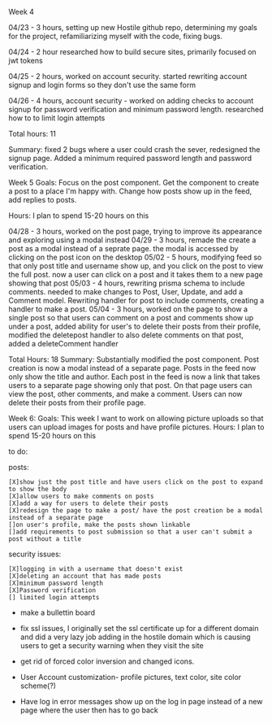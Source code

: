 
Week 4

04/23 - 3 hours, setting up new Hostile github repo, determining my goals for the project, refamiliarizing myself with the code, fixing bugs.

04/24 - 2 hour researched how to build secure sites, primarily focused on jwt tokens 

04/25 - 2 hours, worked on account security. started rewriting account signup and login forms so they don't use the same form
 
04/26 - 4 hours, account security - worked on adding checks to account signup for password verification and minimum password length. researched how to to limit login attempts

Total hours: 11

Summary: fixed 2 bugs where a user could crash the sever, redesigned the signup page. Added a minimum required password length and password verification.


Week 5
Goals: Focus on the post component. Get the component to create a post to a place I'm happy with. Change how posts show up in the feed, add replies to posts.

Hours: I plan to spend 15-20 hours on this 

04/28 - 3 hours, worked on the post page, trying to improve its appearance and exploring using a modal instead 
04/29 - 3 hours, remade the create a post as a modal instead of a seprate page. the modal is accessed by clicking on the post icon on the desktop
05/02 - 5 hours, modifying feed so that only post title and username show up, and you click on the post to view the full post. now a user can click on a post and it takes them to a new page showing that post 
05/03 - 4 hours, rewriting prisma schema to include comments. needed to make changes to Post, User, Update, and add a Comment model. Rewriting handler for post to include comments, creating a handler to make a post. 
05/04 - 3 hours, worked on the page to show a single post so that users can comment on a post and comments show up under a post, added ability for user's to delete their posts from their profile, modified the deletepost handler to also delete comments on that post, added a deleteComment handler

Total Hours: 18
Summary: Substantially modified the post component. Post creation is now a modal instead of a separate page. Posts in the feed now only show the title and author. Each post in the feed is now a link that takes users to a separate page showing only that post. On that page users can view the post, other comments, and make a comment. Users can now delete their posts from their profile page.


Week 6:
Goals: This week I want to work on allowing picture uploads so that users can upload images for posts and have profile pictures. 
Hours: I plan to spend 15-20 hours on this


to do:

posts:

    [X]show just the post title and have users click on the post to expand to show the body
    [X]allow users to make comments on posts
    [X]add a way for users to delete their posts
    [X]redesign the page to make a post/ have the post creation be a modal instead of a separate page
    []on user's profile, make the posts shown linkable
    []add requirements to post submission so that a user can't submit a post without a title 
    

security issues:

    [X]logging in with a username that doesn't exist
    [X]deleting an account that has made posts
    [X]minimum password length
    [X]Password verification
    [] limited login attempts



- make a bullettin board

- fix ssl issues, I originally set the ssl certificate up for a different domain and did a very lazy job adding in the hostile domain which is causing users to get a security warning when they visit the site

- get rid of forced color inversion and changed icons.

- User Account customization- profile pictures, text color, site color scheme(?)

- Have log in error messages show up on the log in page instead of a new page where the user then has to go back






